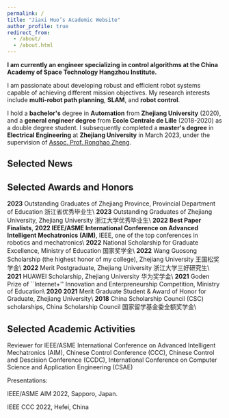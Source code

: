 ```yaml
---
permalink: /
title: "Jiaxi Huo’s Academic Website"
author_profile: true
redirect_from: 
  - /about/
  - /about.html
---
```


**I am currently an engineer specializing in control algorithms at the China Academy of Space Technology Hangzhou Institute.**

I am passionate about developing robust and efficient robot systems capable of achieving different mission objectives. My research interests include **multi-robot path planning**, **SLAM**, and **robot control**. 

I hold a **bachelor's** degree in **Automation** from **Zhejiang University** (2020), and a **general engineer degree** from **Ecole Centrale de Lille** (2018-2020) as a double degree student. I subsequently completed a **master's degree** in **Electrical Engineering** at **Zhejiang University** in March 2023, under the supervision of [Assoc. Prof. Ronghao Zheng](https://person.zju.edu.cn/en/ronghaozheng).

Selected News
-------

Selected Awards and Honors
-------
**2023** Outstanding Graduates of Zhejiang Province, Provincial Department of Education 浙江省优秀毕业生\\
**2023** Outstanding Graduates of Zhejiang University, Zhejiang University 浙江大学优秀毕业生\\
**2022** **Best Paper Finalists**, **2022 IEEE/ASME International Conference on Advanced Intelligent Mechatronics (AIM)**, IEEE, one of the top conferences in robotics and mechatronics\\
**2022** National Scholarship for Graduate Excellence, Ministry of Education 国家奖学金\\
**2022** Wang Guosong Scholarship (the highest honor of my college), Zhejiang University 王国松奖学金\\
**2022** Merit Postgraduate, Zhejiang University 浙江大学三好研究生\\
**2021** HUAWEI Scholarship, Zhejiang University 华为奖学金\\
**2021** Goden Prize of ``Internet+'' Innovation and Enterpreneurship Competition, Ministry of Education\\
**2020 2021** Merit Graduate Student \& Award of Honor for Graduate, Zhejiang University\\
**2018** China Scholarship Council (CSC) scholarships, China Scholarship Council 国家留学基金委全额奖学金\\

Selected Academic Activities
-------
Reviewer for IEEE/ASME International Conference on Advanced Intelligent Mechatronics (AIM), Chinese Control Conference (CCC), Chinese Control and Descision Conference (CCDC), International Conference on Computer Science and Application Engineering (CSAE)

Presentations:

IEEE/ASME AIM 2022, Sapporo, Japan. 

IEEE CCC 2022, Hefei, China

